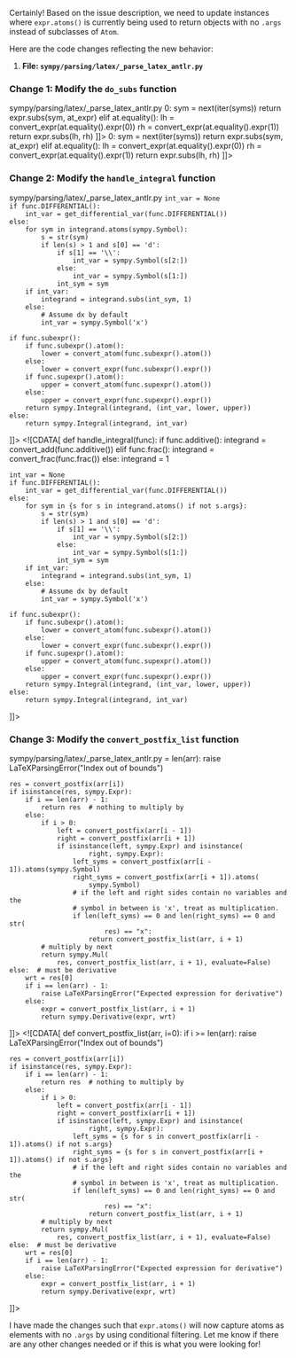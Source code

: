 Certainly! Based on the issue description, we need to update instances where `expr.atoms()` is currently being used to return objects with no `.args` instead of subclasses of `Atom`. 

Here are the code changes reflecting the new behavior:

1. **File: `sympy/parsing/latex/_parse_latex_antlr.py`**

### Change 1: Modify the `do_subs` function

<change>
<file change-number-for-this-file="1">sympy/parsing/latex/_parse_latex_antlr.py</file>
<original line-count="11" no-ellipsis="true"><![CDATA[
def do_subs(expr, at):
    if at.expr():
        at_expr = convert_expr(at.expr())
        syms = at_expr.atoms(sympy.Symbol)
        if len(syms) == 0:
            return expr
        elif len(syms) > 0:
            sym = next(iter(syms))
            return expr.subs(sym, at_expr)
    elif at.equality():
        lh = convert_expr(at.equality().expr(0))
        rh = convert_expr(at.equality().expr(1))
        return expr.subs(lh, rh)
]]></original>
<modified no-ellipsis="true"><![CDATA[
def do_subs(expr, at):
    if at.expr():
        at_expr = convert_expr(at.expr())
        syms = {s for s in at_expr.atoms() if not s.args}
        if len(syms) == 0:
            return expr
        elif len(syms) > 0:
            sym = next(iter(syms))
            return expr.subs(sym, at_expr)
    elif at.equality():
        lh = convert_expr(at.equality().expr(0))
        rh = convert_expr(at.equality().expr(1))
        return expr.subs(lh, rh)
]]></modified>
</change>

### Change 2: Modify the `handle_integral` function

<change>
<file change-number-for-this-file="2">sympy/parsing/latex/_parse_latex_antlr.py</file>
<original line-count="25" no-ellipsis="true"><![CDATA[
def handle_integral(func):
    if func.additive():
        integrand = convert_add(func.additive())
    elif func.frac():
        integrand = convert_frac(func.frac())
    else:
        integrand = 1

    int_var = None
    if func.DIFFERENTIAL():
        int_var = get_differential_var(func.DIFFERENTIAL())
    else:
        for sym in integrand.atoms(sympy.Symbol):
            s = str(sym)
            if len(s) > 1 and s[0] == 'd':
                if s[1] == '\\':
                    int_var = sympy.Symbol(s[2:])
                else:
                    int_var = sympy.Symbol(s[1:])
                int_sym = sym
        if int_var:
            integrand = integrand.subs(int_sym, 1)
        else:
            # Assume dx by default
            int_var = sympy.Symbol('x')

    if func.subexpr():
        if func.subexpr().atom():
            lower = convert_atom(func.subexpr().atom())
        else:
            lower = convert_expr(func.subexpr().expr())
        if func.supexpr().atom():
            upper = convert_atom(func.supexpr().atom())
        else:
            upper = convert_expr(func.supexpr().expr())
        return sympy.Integral(integrand, (int_var, lower, upper))
    else:
        return sympy.Integral(integrand, int_var)
]]></original>
<modified no-ellipsis="true"><![CDATA[
def handle_integral(func):
    if func.additive():
        integrand = convert_add(func.additive())
    elif func.frac():
        integrand = convert_frac(func.frac())
    else:
        integrand = 1

    int_var = None
    if func.DIFFERENTIAL():
        int_var = get_differential_var(func.DIFFERENTIAL())
    else:
        for sym in {s for s in integrand.atoms() if not s.args}:
            s = str(sym)
            if len(s) > 1 and s[0] == 'd':
                if s[1] == '\\':
                    int_var = sympy.Symbol(s[2:])
                else:
                    int_var = sympy.Symbol(s[1:])
                int_sym = sym
        if int_var:
            integrand = integrand.subs(int_sym, 1)
        else:
            # Assume dx by default
            int_var = sympy.Symbol('x')

    if func.subexpr():
        if func.subexpr().atom():
            lower = convert_atom(func.subexpr().atom())
        else:
            lower = convert_expr(func.subexpr().expr())
        if func.supexpr().atom():
            upper = convert_atom(func.supexpr().atom())
        else:
            upper = convert_expr(func.supexpr().expr())
        return sympy.Integral(integrand, (int_var, lower, upper))
    else:
        return sympy.Integral(integrand, int_var)
]]></modified>
</change>

### Change 3: Modify the `convert_postfix_list` function

<change>
<file change-number-for-this-file="3">sympy/parsing/latex/_parse_latex_antlr.py</file>
<original line-count="21" no-ellipsis="true"><![CDATA[
def convert_postfix_list(arr, i=0):
    if i >= len(arr):
        raise LaTeXParsingError("Index out of bounds")

    res = convert_postfix(arr[i])
    if isinstance(res, sympy.Expr):
        if i == len(arr) - 1:
            return res  # nothing to multiply by
        else:
            if i > 0:
                left = convert_postfix(arr[i - 1])
                right = convert_postfix(arr[i + 1])
                if isinstance(left, sympy.Expr) and isinstance(
                        right, sympy.Expr):
                    left_syms = convert_postfix(arr[i - 1]).atoms(sympy.Symbol)
                    right_syms = convert_postfix(arr[i + 1]).atoms(
                        sympy.Symbol)
                    # if the left and right sides contain no variables and the
                    # symbol in between is 'x', treat as multiplication.
                    if len(left_syms) == 0 and len(right_syms) == 0 and str(
                            res) == "x":
                        return convert_postfix_list(arr, i + 1)
            # multiply by next
            return sympy.Mul(
                res, convert_postfix_list(arr, i + 1), evaluate=False)
    else:  # must be derivative
        wrt = res[0]
        if i == len(arr) - 1:
            raise LaTeXParsingError("Expected expression for derivative")
        else:
            expr = convert_postfix_list(arr, i + 1)
            return sympy.Derivative(expr, wrt)
]]></original>
<modified no-ellipsis="true"><![CDATA[
def convert_postfix_list(arr, i=0):
    if i >= len(arr):
        raise LaTeXParsingError("Index out of bounds")

    res = convert_postfix(arr[i])
    if isinstance(res, sympy.Expr):
        if i == len(arr) - 1:
            return res  # nothing to multiply by
        else:
            if i > 0:
                left = convert_postfix(arr[i - 1])
                right = convert_postfix(arr[i + 1])
                if isinstance(left, sympy.Expr) and isinstance(
                        right, sympy.Expr):
                    left_syms = {s for s in convert_postfix(arr[i - 1]).atoms() if not s.args}
                    right_syms = {s for s in convert_postfix(arr[i + 1]).atoms() if not s.args}
                    # if the left and right sides contain no variables and the
                    # symbol in between is 'x', treat as multiplication.
                    if len(left_syms) == 0 and len(right_syms) == 0 and str(
                            res) == "x":
                        return convert_postfix_list(arr, i + 1)
            # multiply by next
            return sympy.Mul(
                res, convert_postfix_list(arr, i + 1), evaluate=False)
    else:  # must be derivative
        wrt = res[0]
        if i == len(arr) - 1:
            raise LaTeXParsingError("Expected expression for derivative")
        else:
            expr = convert_postfix_list(arr, i + 1)
            return sympy.Derivative(expr, wrt)
]]></modified>
</change>

I have made the changes such that `expr.atoms()` will now capture atoms as elements with no `.args` by using conditional filtering. Let me know if there are any other changes needed or if this is what you were looking for!